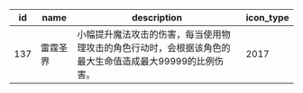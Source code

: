 |id|name|description|icon_type|
| --- | --- | --- | --- |
|137|雷霆圣界|小幅提升魔法攻击的伤害，每当使用物理攻击的角色行动时，会根据该角色的最大生命值造成最大99999的比例伤害。|2017|